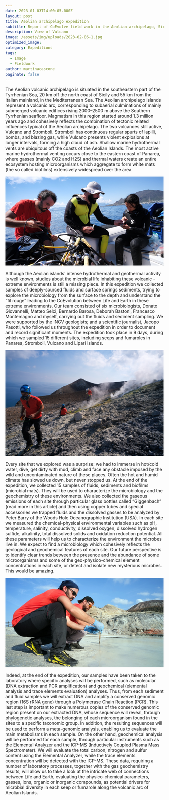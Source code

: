 ```yaml
---
date: 2023-01-03T14:00:05.000Z
layout: post
title: Aeolian archipelago expedition
subtitle: Report of CoEvolve field work in the Aeolian archipelago, Sicily.
description: View of Vulcano 
image: /assets/img/uploads/2023-02-06-1.jpg
optimized_image:
category: Expeditions
tags:
  - Image
  - Fieldwork
author: martinacascone
paginate: false
---
```


The Aeolian volcanic archipelago is situated in the southeastern part of the Tyrrhenian Sea, 20 km off the north coast of Sicily and 55 km from the Italian mainland, in the Mediterranean Sea. The Aeolian archipelago islands represent a volcanic arc, corresponding to subaerial culminations of mainly submerged volcanic edifices rising 2000–2500 m above the Southern Tyrrhenian seafloor. 
Magmatism in this region started around 1.3 million years ago and cohesively reflects the combination of tectonic related influences typical of the Aeolian archipelago. The two volcanoes still active, Vulcano and Stromboli. Stromboli has continuous regular spurts of lapilli, bombs, and blazing gas, while Vulcano presents violent explosions at longer intervals, forming a high cloud of ash. 
Shallow marine hydrothermal vents are ubiquitous off the coasts of the Aeolian Islands. The most active marine hydrothermal venting occurs close to the eastern coast of Panarea, where gasses (mainly CO2 and H2S) and thermal waters create an entire ecosystem hosting microorganisms which aggregate to form white mats (the so called biofilms) extensively widespread over the area. 

![Alt text](/assets/img/uploads/2023-02-06-2.jpg "Bernardo Barosa, Donato Giovannelli, Martina Cascona ready for underwater gas sampling. Ph credit: Jacopo Pasotti")

Although the Aeolian islands' intense hydrothermal and geothermal activity is well known, studies about the microbial life inhabiting these volcanic - extreme environments is still a missing piece.
In this expedition we collected samples of deeply-sourced fluids and surface springs sediments, trying to explore the microbiology from the surface to the depth and understand the “fil rouge” leading to the CoEvolution between Life and Earth in these extreme environments.
Our team consisted of six microbiologists, Donato Giovannelli, Matteo Selci, Bernardo Barosa, Deborah Bastoni, Francesco Montemagno and myself, carrying out the fluids and sediment sampling. We were supported by the INGV geologists; and a scientific journalist, Jacopo Pasotti, who followed us throughout the expedition in order to document and record significant moments.
The expedition took place in 9 days, during which we sampled 15 different sites, including seeps and fumaroles in Panarea, Stromboli, Vulcano and Lipari islands. 

![Alt text](/assets/img/uploads/2023-02-06-3.jpg "The CoEvolve team collecting samples from fumaroles in Volcano Island. Ph credit: Jacopo Pasotti")

Every site that we explored was a surprise: we had to immerse in hot/cold water, dive, get dirty with mud, climb and face any obstacle imposed by the wild and uncontaminated nature of these places. Often the hot and humid climate has slowed us down, but never stopped us. 
At the end of the expedition, we collected 15 samples of fluids, sediments and biofilms (microbial mats). They will be used to characterize the microbiology and the geochemistry of these environments. We also collected the gaseous emissions of each site through particular glass bottles called “Giggenbach” (read more in this article) and then using copper tubes and special accessories we trapped fluids and the dissolved gasses to be analyzed by Peter Barry of the Woods Hole Oceanographic Institution (USA). In each site we measured the chemical-physical environmental variables such as pH, temperature, salinity, conductivity, dissolved oxygen, dissolved hydrogen sulfide, alkalinity, total dissolved solids and oxidation reduction potential. All these parameters will help us to characterize the environment the microbes live in.
We expect to find a microbiology which cohesively reflects the geological and geochemical features of each site. Our future perspective is to identify clear trends between the presence and the abundance of some microorganisms and some of the geo-physico-chemical element concentrations in each site, or detect and isolate new mysterious microbes. This would be amazing. 

![Alt text](/assets/img/uploads/2023-02-06-4.jpg "Bernardo Barosa and Matteo Selci sampling a pond in Volcano Island. Ph credit: Jacopo Pasotti")

Indeed, at the end of the expedition, our samples have been taken to the laboratory where specific analyses will be performed, such as molecular (DNA extraction and PCR amplification) and geochemical (elemental analysis and trace elements evaluation) analyses. Thus, from each sediment and fluid samples we will extract DNA and amplify a conserved genomic region (16S rRNA gene) through a Polymerase Chain Reaction (PCR). This last step is important to make numerous copies of the conserved genomic region present on our extracted DNA, whose sequence will reveal, through phylogenetic analyses, the belonging of each microorganism found in the sites to a specific taxonomic group. In addition, the resulting sequences will be used to perform a meta-genomic analysis, enabling us to evaluate the main metabolisms in each sample.
On the other hand, geochemical analysis will be performed for each sample, through particular instruments such as the Elemental Analyzer and the ICP-MS (Inductively Coupled Plasma Mass Spectrometer). We will evaluate the total carbon, nitrogen and sulfur content using the Elemental Analyzer, while the trace elements concentration will be detected with the ICP-MS. 
These data, requiring a number of laboratory processes, together with the gas geochemistry results, will allow us to take a look at the intricate web of connections between Life and Earth, evaluating the physico-chemical parameters, gasses, ions, organic or inorganic compounds, as potential drivers for microbial diversity in each seep or fumarole along the volcanic arc of Aeolian Islands.
